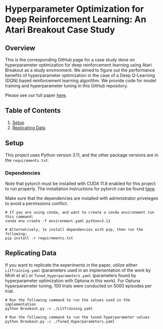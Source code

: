 # Hyperparameter Optimization for Deep Reinforcement Learning: An Atari Breakout Case Study

## Overview
This is the corresponding GitHub page for a case study done on hyperparameter optimization for deep reinforcement learning using Atari Breakout as a study environment. We aimed to figure out the performance benefits of hyperparameter optimization in the case of a Deep Q-Learning (DQN) based reinforcement learning algorithm. We provide code for model training and hyperparameter tuning in this GitHub repository.

Please see our full paper [here](https://github.com/BobyWoby/Reinforcement-Learning.git).

## Table of Contents
1. [Setup](#setup)
2. [Replicating Data](#replicating-data)

## Setup

This project uses Python version 3.11, and the other package versions are in the `requirements.txt`.

### Dependencies
Note that pytorch must be installed with CUDA 11.8 enabled for this project to run properly. The installation instructions for pytorch can be found [here](https://pytorch.org/get-started/locally/).

Make sure that the dependencies are installed with administrator priveleges to avoid a permissions conflict.
```
# If you are using conda, and want to create a conda environment run this command:
conda env create -f environment.yaml python=3.11

# Alternatively, to install dependencies with pip, then run the following:
pip install -r requirements.txt
```

## Replicating Data

If you want to replicate the experiments in the paper, utilize either `LitTraining.yaml` (parameters used in an implementation of the work by Mnih et al.)  or `Tuned_Hyperparameters.yaml` (parameters found by hyperparameter optimization with Optuna in this work). For Optuna hyperparameter tuning, 100 trials were conducted on 5000 episodes per trial.
```
# Run the following command to run the values used in the implementation
python Breakout.py -c ./LitTraining.yaml

# Run the following command to run the tuned hyperparameter values
python Breakout.py -c ./Tuned_Hyperparameters.yaml
```